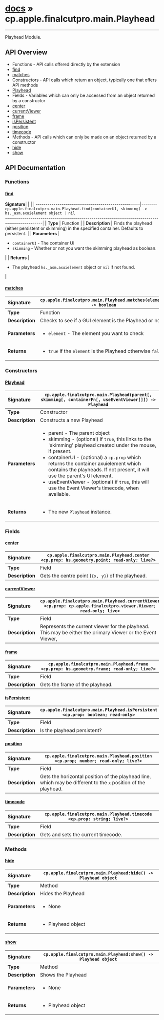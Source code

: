 # [docs](index.md) » cp.apple.finalcutpro.main.Playhead
---

Playhead Module.

## API Overview
* Functions - API calls offered directly by the extension
 * [find](#find)
 * [matches](#matches)
* Constructors - API calls which return an object, typically one that offers API methods
 * [Playhead](#playhead)
* Fields - Variables which can only be accessed from an object returned by a constructor
 * [center](#center)
 * [currentViewer](#currentviewer)
 * [frame](#frame)
 * [isPersistent](#ispersistent)
 * [position](#position)
 * [timecode](#timecode)
* Methods - API calls which can only be made on an object returned by a constructor
 * [hide](#hide)
 * [show](#show)

## API Documentation

### Functions

#### [find](#find)
| <span style="float: left;">**Signature**</span> | <span style="float: left;">`cp.apple.finalcutpro.main.Playhead.find(containerUI, skimming) -> hs._asm.axuielement object | nil` </span>                                                          |
| -----------------------------------------------------|---------------------------------------------------------------------------------------------------------|
| **Type**                                             | Function |
| **Description**                                      | Finds the playhead (either persistent or skimming) in the specified container. Defaults to persistent. |
| **Parameters**                                       | <ul><li><code>containerUI</code> - The container UI</li><li><code>skimming</code> - Whether or not you want the skimming playhead as boolean.</li></ul> |
| **Returns**                                          | <ul><li>The playhead <code>hs._asm.axuielement</code> object or <code>nil</code> if not found.</li></ul> |

#### [matches](#matches)
| <span style="float: left;">**Signature**</span> | <span style="float: left;">`cp.apple.finalcutpro.main.Playhead.matches(element) -> boolean` </span>                                                          |
| -----------------------------------------------------|---------------------------------------------------------------------------------------------------------|
| **Type**                                             | Function |
| **Description**                                      | Checks to see if a GUI element is the Playhead or not |
| **Parameters**                                       | <ul><li><code>element</code>    - The element you want to check</li></ul> |
| **Returns**                                          | <ul><li><code>true</code> if the <code>element</code> is the Playhead otherwise <code>false</code></li></ul> |

### Constructors

#### [Playhead](#playhead)
| <span style="float: left;">**Signature**</span> | <span style="float: left;">`cp.apple.finalcutpro.main.Playhead(parent[, skimming[, containerFn[, useEventViewer]]]) -> Playhead` </span>                                                          |
| -----------------------------------------------------|---------------------------------------------------------------------------------------------------------|
| **Type**                                             | Constructor |
| **Description**                                      | Constructs a new Playhead |
| **Parameters**                                       | <ul><li>parent        - The parent object</li><li>skimming      - (optional) if <code>true</code>, this links to the 'skimming' playhead created under the mouse, if present.</li><li>containerUI   - (optional) a <code>cp.prop</code> which returns the container axuielement which contains the playheads. If not present, it will use the parent's UI element.</li><li>useEventViewer - (optional) if <code>true</code>, this will use the Event Viewer's timecode, when available.</li></ul> |
| **Returns**                                          | <ul><li>The new <code>Playhead</code> instance.</li></ul> |

### Fields

#### [center](#center)
| <span style="float: left;">**Signature**</span> | <span style="float: left;">`cp.apple.finalcutpro.main.Playhead.center <cp.prop: hs.geometry.point; read-only; live?>` </span>                                                          |
| -----------------------------------------------------|---------------------------------------------------------------------------------------------------------|
| **Type**                                             | Field |
| **Description**                                      | Gets the centre point (`{x, y}`) of the playhead. |

#### [currentViewer](#currentviewer)
| <span style="float: left;">**Signature**</span> | <span style="float: left;">`cp.apple.finalcutpro.main.Playhead.currentViewer <cp.prop: cp.apple.finalcutpro.viewer.Viewer; read-only; live>` </span>                                                          |
| -----------------------------------------------------|---------------------------------------------------------------------------------------------------------|
| **Type**                                             | Field |
| **Description**                                      | Represents the current viewer for the playhead. This may be either the primary Viewer or the Event Viewer, |

#### [frame](#frame)
| <span style="float: left;">**Signature**</span> | <span style="float: left;">`cp.apple.finalcutpro.main.Playhead.frame <cp.prop: hs.geometry.frame; read-only; live?>` </span>                                                          |
| -----------------------------------------------------|---------------------------------------------------------------------------------------------------------|
| **Type**                                             | Field |
| **Description**                                      | Gets the frame of the playhead. |

#### [isPersistent](#ispersistent)
| <span style="float: left;">**Signature**</span> | <span style="float: left;">`cp.apple.finalcutpro.main.Playhead.isPersistent <cp.prop: boolean; read-only>` </span>                                                          |
| -----------------------------------------------------|---------------------------------------------------------------------------------------------------------|
| **Type**                                             | Field |
| **Description**                                      | Is the playhead persistent? |

#### [position](#position)
| <span style="float: left;">**Signature**</span> | <span style="float: left;">`cp.apple.finalcutpro.main.Playhead.position <cp.prop; number; read-only; live?>` </span>                                                          |
| -----------------------------------------------------|---------------------------------------------------------------------------------------------------------|
| **Type**                                             | Field |
| **Description**                                      | Gets the horizontal position of the playhead line, which may be different to the `x` position of the playhead. |

#### [timecode](#timecode)
| <span style="float: left;">**Signature**</span> | <span style="float: left;">`cp.apple.finalcutpro.main.Playhead.timecode <cp.prop: string; live?>` </span>                                                          |
| -----------------------------------------------------|---------------------------------------------------------------------------------------------------------|
| **Type**                                             | Field |
| **Description**                                      | Gets and sets the current timecode. |

### Methods

#### [hide](#hide)
| <span style="float: left;">**Signature**</span> | <span style="float: left;">`cp.apple.finalcutpro.main.Playhead:hide() -> Playhead object` </span>                                                          |
| -----------------------------------------------------|---------------------------------------------------------------------------------------------------------|
| **Type**                                             | Method |
| **Description**                                      | Hides the Playhead |
| **Parameters**                                       | <ul><li>None</li></ul> |
| **Returns**                                          | <ul><li>Playhead object</li></ul> |

#### [show](#show)
| <span style="float: left;">**Signature**</span> | <span style="float: left;">`cp.apple.finalcutpro.main.Playhead:show() -> Playhead object` </span>                                                          |
| -----------------------------------------------------|---------------------------------------------------------------------------------------------------------|
| **Type**                                             | Method |
| **Description**                                      | Shows the Playhead |
| **Parameters**                                       | <ul><li>None</li></ul> |
| **Returns**                                          | <ul><li>Playhead object</li></ul> |

